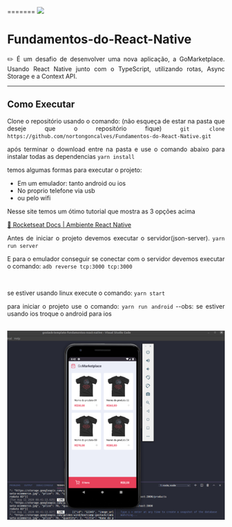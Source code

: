 =======
<img src="https://camo.githubusercontent.com/d25397e9df01fe7882dcc1cbc96bdf052ffd7d0c/68747470733a2f2f73746f726167652e676f6f676c65617069732e636f6d2f676f6c64656e2d77696e642f626f6f7463616d702d676f737461636b2f6865616465722d6465736166696f732e706e67" />

# Fundamentos-do-React-Native
<p align="justify">✏️ É um desafio de desenvolver uma nova aplicação, a GoMarketplace. Usando React Native junto com o TypeScript, utilizando rotas, Async Storage e a Context API.</p>
<hr/>
<h2>Como Executar</h2>
<p align="justify">Clone o repositório usando o comando: (não esqueça de estar na pasta que deseje que o repositório fique)
  <code>git clone https://github.com/nortongoncalves/Fundamentos-do-React-Native.git</code>
</p>
<p align="justify">após terminar o download entre na pasta e use o comando abaixo para instalar todas as dependencias
  <code>yarn install</code>
</p>
<p align="justify">temos algumas formas para executar o projeto:</p>
<ul>
  <tbody>
    <li>Em um emulador: tanto android ou ios</li>
    <li>No proprio telefone via usb</li>
    <li>ou pelo wifi</li>
  </tbody>
</ul>
<p align="justify"> Nesse site temos um ótimo tutorial que mostra as 3 opções acima </p>
<a href="https://react-native.rocketseat.dev/">🔗 Rocketseat Docs | Ambiente React Native</a>
<br />
<p align="justify">Antes de iniciar o projeto devemos executar o servidor(json-server).
  <code>yarn run server</code>
</p>
<p align="justify">E para o emulador conseguir se conectar com o servidor devemos executar o comando:
  <code>adb reverse tcp:3000 tcp:3000</code>
</p>
<br />
<p align="justify">se estiver usando linux execute o comando:
  <code>yarn start</code>
</p>
<p align="justify">para iniciar o projeto use o comando:
  <code>yarn run android</code> --obs: se estiver usando ios troque o android para ios
</p>
<br />
<img src="./readme/device.png" />
